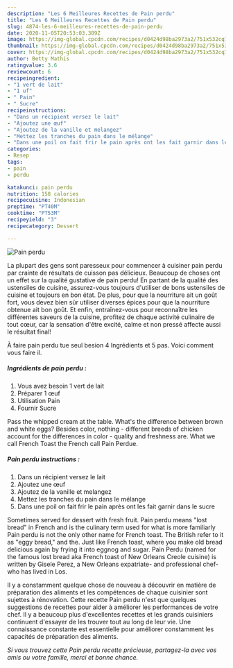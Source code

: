 ```yaml
---
description: "Les 6 Meilleures Recettes de Pain perdu"
title: "Les 6 Meilleures Recettes de Pain perdu"
slug: 4874-les-6-meilleures-recettes-de-pain-perdu
date: 2020-11-05T20:53:03.389Z
image: https://img-global.cpcdn.com/recipes/d0424d98ba2973a2/751x532cq70/pain-perdu-photo-principale-de-la-recette.jpg
thumbnail: https://img-global.cpcdn.com/recipes/d0424d98ba2973a2/751x532cq70/pain-perdu-photo-principale-de-la-recette.jpg
cover: https://img-global.cpcdn.com/recipes/d0424d98ba2973a2/751x532cq70/pain-perdu-photo-principale-de-la-recette.jpg
author: Betty Mathis
ratingvalue: 3.6
reviewcount: 6
recipeingredient:
- "1 vert de lait"
- "1 uf"
- " Pain"
- " Sucre"
recipeinstructions:
- "Dans un récipient versez le lait"
- "Ajoutez une œuf"
- "Ajoutez de la vanille et melangez"
- "Mettez les tranches du pain dans le mélange"
- "Dans une poil on fait frir le pain après ont les fait garnir dans le sucre"
categories:
- Resep
tags:
- pain
- perdu

katakunci: pain perdu 
nutrition: 158 calories
recipecuisine: Indonesian
preptime: "PT40M"
cooktime: "PT53M"
recipeyield: "3"
recipecategory: Dessert

---
```



![Pain perdu](https://img-global.cpcdn.com/recipes/d0424d98ba2973a2/751x532cq70/pain-perdu-photo-principale-de-la-recette.jpg)

La plupart des gens sont paresseux pour commencer à cuisiner pain perdu par crainte de résultats de cuisson pas délicieux. Beaucoup de choses ont un effet sur la qualité gustative de pain perdu! En partant de la qualité des ustensiles de cuisine, assurez-vous toujours d'utiliser de bons ustensiles de cuisine et toujours en bon état. De plus, pour que la nourriture ait un goût fort, vous devez bien sûr utiliser diverses épices pour que la nourriture obtenue ait bon goût. Et enfin, entraînez-vous pour reconnaître les différentes saveurs de la cuisine, profitez de chaque activité culinaire de tout cœur, car la sensation d'être excité, calme et non pressé affecte aussi le résultat final!

<!--inarticleads1-->

À faire pain perdu tue seul besion 4 Ingrédients et 5 pas. Voici comment vous faire il.

##### Ingrédients de pain perdu :

1. Vous avez besoin 1 vert de lait
1. Préparer 1 œuf
1. Utilisation  Pain
1. Fournir  Sucre


Pass the whipped cream at the table. What&#39;s the difference between brown and white eggs? Besides color, nothing - different breeds of chicken account for the differences in color - quality and freshness are. What we call French Toast the French call Pain Perdue. 

<!--inarticleads2-->

##### Pain perdu instructions :

1. Dans un récipient versez le lait
1. Ajoutez une œuf
1. Ajoutez de la vanille et melangez
1. Mettez les tranches du pain dans le mélange
1. Dans une poil on fait frir le pain après ont les fait garnir dans le sucre


Sometimes served for dessert with fresh fruit. Pain perdu means &#34;lost bread&#34; in French and is the culinary term used for what is more familiarly Pain perdu is not the only other name for French toast. The British refer to it as &#34;eggy bread,&#34; and the. Just like French toast, where you make old bread delicious again by frying it into eggnog and sugar. Pain Perdu (named for the famous lost bread aka French toast of New Orleans Creole cuisine) is written by Gisele Perez, a New Orleans expatriate- and professional chef- who has lived in Los. 

<!--inarticleads1-->

<p>
Il y a constamment quelque chose de nouveau à découvrir en matière de préparation des aliments et les compétences de chaque cuisinier sont sujettes à rénovation. Cette recette Pain perdu n'est que quelques suggestions de recettes pour aider à améliorer les performances de votre chef. Il y a beaucoup plus d'excellentes recettes et les grands cuisiniers continuent d'essayer de les trouver tout au long de leur vie. Une connaissance constante est essentielle pour améliorer constamment les capacités de préparation des aliments.
</p>

<p>
<i>Si vous trouvez cette Pain perdu recette précieuse, partagez-la avec vos amis ou votre famille, merci et bonne chance.</i>
</p>
